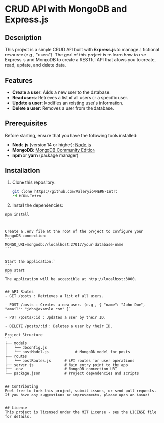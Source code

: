 # CRUD API with MongoDB and Express.js

## Description
This project is a simple CRUD API built with **Express.js** to manage a fictional resource (e.g., "users"). The goal of this project is to learn how to use Express.js and MongoDB to create a RESTful API that allows you to create, read, update, and delete data.

## Features
- **Create a user**: Adds a new user to the database.
- **Read users**: Retrieves a list of all users or a specific user.
- **Update a user**: Modifies an existing user's information.
- **Delete a user**: Removes a user from the database.

## Prerequisites
Before starting, ensure that you have the following tools installed:
- **Node.js** (version 14 or higher): [Node.js](https://nodejs.org/)
- **MongoDB**: [MongoDB Community Edition](https://www.mongodb.com/try/download/community)
- **npm** or **yarn** (package manager)

## Installation

1. Clone this repository:
   ```bash
   git clone https://github.com/Valeryio/MERN-Intro
   cd MERN-Intro


2. Install the dependencies:

````
npm install



Create a .env file at the root of the project to configure your MongoDB connection:
```
MONGO_URI=mongodb://localhost:27017/your-database-name
```


Start the application:`
```
npm start
```
The application will be accessible at http://localhost:3000.


## API Routes
- GET /posts : Retrieves a list of all users.

- POST /posts : Creates a new user. (e.g., { "name": "John Doe", "email": "john@example.com" })

- PUT /posts/:id : Updates a user by their ID.

- DELETE /posts/:id : Deletes a user by their ID.

Project Structure
```
├── models
│   └── dbconfig.js  
│   └── postModel.js            # MongoDB model for posts
├── routes
│   └── postRoutes.js      # API routes for user operations
├── server.js              # Main entry point to the app
├── .env                   # MongoDB connection URI
└── package.json           # Project dependencies and scripts


## Contributing
Feel free to fork this project, submit issues, or send pull requests. If you have any suggestions or improvements, please open an issue!


## License
This project is licensed under the MIT License - see the LICENSE file for details.